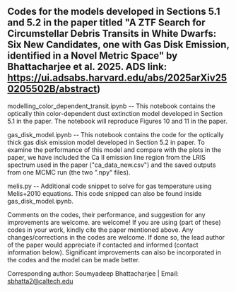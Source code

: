 ## Codes for the models developed in Sections 5.1 and 5.2 in the paper titled "A ZTF Search for Circumstellar Debris Transits in White Dwarfs: Six New Candidates, one with Gas Disk Emission, identified in a Novel Metric Space" by Bhattacharjee et al. 2025. ADS link: https://ui.adsabs.harvard.edu/abs/2025arXiv250205502B/abstract)

modelling_color_dependent_transit.ipynb -- This notebook contains the optically thin color-dependent dust extinction model developed in Section 5.1 in the paper. The notebook will reproduce Figures 10 and 11 in the paper.

gas_disk_model.ipynb -- This notebook contains the code for the optically thick gas disk emission model developed in Section 5.2 in paper. To examine the performance of this model and compare with the plots in the paper, we have included the Ca II emission line region from the LRIS spectrum used in the paper ("ca_data_new.csv") and the saved outputs from one MCMC run (the two ".npy" files).

melis.py -- Additional code snippet to solve for gas temperature using Melis+2010 equations. This code snipped can also be found inside gas_disk_model.ipynb.

Comments on the codes, their performance, and suggestion for any improvements are welcome. are welcome! If you are using (part of these) codes in your work, kindly cite the paper mentioned above. Any changes/corrections in the codes are welcome. If done so, the lead author of the paper would appreciate if contacted and informed (contact information below). Significant improvements can also be incorporated in the codes and the model can be made better.

Corresponding author: Soumyadeep Bhattacharjee |
Email: sbhatta2@caltech.edu
